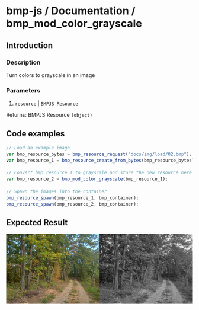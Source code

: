 # bmp-js / Documentation / bmp_mod_color_grayscale
## Introduction

### Description

Turn colors to grayscale in an image

### Parameters

1. `resource` | `BMPJS Resource`

Returns: BMPJS Resource `(object)`

## Code examples

```js
// Load an example image
var bmp_resource_bytes = bmp_resource_request("docs/img/load/02.bmp");
var bmp_resource_1 = bmp_resource_create_from_bytes(bmp_resource_bytes);

// Convert bmp_resource_1 to grayscale and store the new resource here
var bmp_resource_2 = bmp_mod_color_grayscale(bmp_resource_1);

// Spawn the images into the container
bmp_resource_spawn(bmp_resource_1, bmp_container);
bmp_resource_spawn(bmp_resource_2, bmp_container);
```

## Expected Result

![expected-result](./img/012.png)
